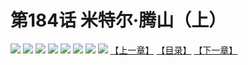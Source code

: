 # 第184话 米特尔·腾山（上）
![](https://mhpic.xiaomingtaiji.net/comic/D/斗破苍穹拆分版/184话/1.jpg-zymk.middle.webp)
![](https://mhpic.xiaomingtaiji.net/comic/D/斗破苍穹拆分版/184话/2.jpg-zymk.middle.webp)
![](https://mhpic.xiaomingtaiji.net/comic/D/斗破苍穹拆分版/184话/3.jpg-zymk.middle.webp)
![](https://mhpic.xiaomingtaiji.net/comic/D/斗破苍穹拆分版/184话/4.jpg-zymk.middle.webp)
![](https://mhpic.xiaomingtaiji.net/comic/D/斗破苍穹拆分版/184话/5.jpg-zymk.middle.webp)
![](https://mhpic.xiaomingtaiji.net/comic/D/斗破苍穹拆分版/184话/6.jpg-zymk.middle.webp)
![](https://mhpic.xiaomingtaiji.net/comic/D/斗破苍穹拆分版/184话/7.jpg-zymk.middle.webp)
![](https://mhpic.xiaomingtaiji.net/comic/D/斗破苍穹拆分版/184话/8.jpg-zymk.middle.webp)
[【上一章】](./183.md)
[【目录】](./README.md)
[【下一章】](./185.md)
